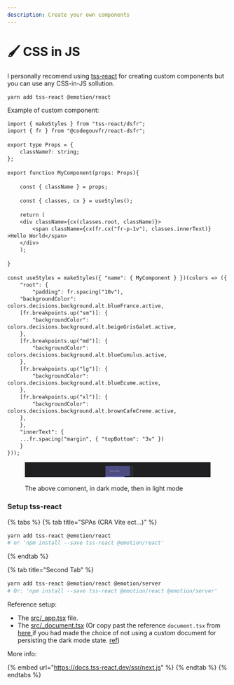 ```yaml
---
description: Create your own components
---
```


# 🖌 CSS in JS

I personally recomend using [tss-react](https://www.tss-react.dev/) for creating custom components but you can use any CSS-in-JS sollution. &#x20;

```bash
yarn add tss-react @emotion/react
```

Example of custom component: &#x20;

```tsx
import { makeStyles } from "tss-react/dsfr";
import { fr } from "@codegouvfr/react-dsfr";

export type Props = {
    className?: string;
};

export function MyComponent(props: Props){

    const { className } = props;

    const { classes, cx } = useStyles();

    return (
	<div className={cx(classes.root, className)}>
	    <span className={cx(fr.cx("fr-p-1v"), classes.innerText)} >Hello World</span>
	</div>
    );

}

const useStyles = makeStyles({ "name": { MyComponent } })(colors => ({
    "root": {
        "padding": fr.spacing("10v"),
	"backgroundColor": colors.decisions.background.alt.blueFrance.active,
	[fr.breakpoints.up("sm")]: {
	    "backgroundColor": colors.decisions.background.alt.beigeGrisGalet.active,
	},
	[fr.breakpoints.up("md")]: {
	    "backgroundColor": colors.decisions.background.alt.blueCumulus.active,
	},
	[fr.breakpoints.up("lg")]: {
	    "backgroundColor": colors.decisions.background.alt.blueEcume.active,
	},
	[fr.breakpoints.up("xl")]: {
	    "backgroundColor": colors.decisions.background.alt.brownCafeCreme.active,
	},
    },
    "innerText": {
	...fr.spacing("margin", { "topBottom": "3v" })
    }
}));
```

<figure><img src="../.gitbook/assets/custom_dsfr.gif" alt=""><figcaption><p>The above comonent, in dark mode, then in light mode</p></figcaption></figure>

### Setup tss-react

{% tabs %}
{% tab title="SPAs (CRA Vite ect...)" %}
```bash
yarn add tss-react @emotion/react
# or 'npm install --save tss-react @emotion/react'
```
{% endtab %}

{% tab title="Second Tab" %}
```bash
yarn add tss-react @emotion/react @emotion/server
# Or: 'npm install --save tss-react @emotion/react @emotion/server'
```

Reference setup: &#x20;

* The [src/\_app.tsx](https://github.com/garronej/react-dsfr-next-demo/blob/main/pages/\_app.tsx) file.
* The [src/\_document.tsx](https://github.com/garronej/react-dsfr-next-demo/blob/main/pages/\_document.tsx) (Or copy past the reference `document.tsx` from [here ](https://docs.tss-react.dev/ssr/next.js#single-emotion-cache)if you had made the choice of not using a custom document for persisting the dark mode state. [ref](https://www.youtube.com/watch?v=5X099P97lNw))

More info: &#x20;

{% embed url="https://docs.tss-react.dev/ssr/next.js" %}
{% endtab %}
{% endtabs %}

